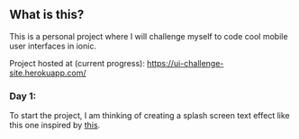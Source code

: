 ## What is this?
This is a personal project where I will challenge myself to code cool mobile user interfaces in ionic.

Project hosted at (current progress): https://ui-challenge-site.herokuapp.com/

### Day 1: 
To start the project, I am thinking of creating a splash screen text effect like this one inspired by [this](https://www.youtube.com/watch?v=_JBuHh1HIAA&feature=youtu.be).
